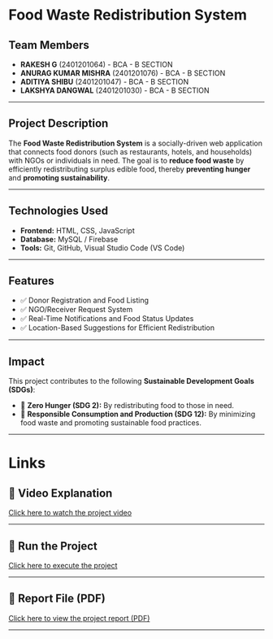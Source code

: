 # Food Waste Redistribution System

## Team Members
- **RAKESH G** (2401201064) - BCA - B SECTION  
- **ANURAG KUMAR MISHRA** (2401201076) - BCA - B SECTION  
- **ADITIYA SHIBU** (2401201047) - BCA - B SECTION  
- **LAKSHYA DANGWAL** (2401201030) - BCA - B SECTION  

---

## Project Description
The **Food Waste Redistribution System** is a socially-driven web application that connects food donors (such as restaurants, hotels, and households) with NGOs or individuals in need. The goal is to **reduce food waste** by efficiently redistributing surplus edible food, thereby **preventing hunger** and **promoting sustainability**.

---

## Technologies Used
- **Frontend:** HTML, CSS, JavaScript
- **Database:** MySQL / Firebase
- **Tools:** Git, GitHub, Visual Studio Code (VS Code)

---

## Features
- ✅ Donor Registration and Food Listing
- ✅ NGO/Receiver Request System
- ✅ Real-Time Notifications and Food Status Updates
- ✅ Location-Based Suggestions for Efficient Redistribution

---

## Impact
This project contributes to the following **Sustainable Development Goals (SDGs)**:
- 🎯 **Zero Hunger (SDG 2):** By redistributing food to those in need.
- 🎯 **Responsible Consumption and Production (SDG 12):** By minimizing food waste and promoting sustainable food practices.

---

# Links

## 🎥 Video Explanation
[Click here to watch the project video](https://www.loom.com/share/e53a26537a29482cb1e358e6a41898ab?sid=78b14518-508a-4c5f-b3a9-b7cf30d31fb8)

---

## 🚀 Run the Project
[Click here to execute the project](https://rakesh4407.github.io/Rakesh_BCA_B_Food-waste-Redistribution/)

---

## 📄 Report File (PDF)
[Click here to view the project report (PDF)](https://github.com/rakesh4407/Rakesh_BCA_B_Food-waste-Redistribution/blob/main/Food%20Waste%20Redistribution%20Report%20Rakesh_BCA-B.pdf)

---


